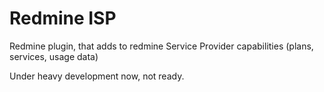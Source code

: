 Redmine ISP
===========

Redmine plugin, that adds to redmine Service Provider capabilities (plans, services, usage data)

Under heavy development now, not ready.
